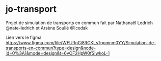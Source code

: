 # jo-transport
Projet de simulation de transports en commun fait par Nathanaël Ledrich @nate-ledrich et Arsène Soulié @Icodak

Lien vers le figma 
https://www.figma.com/file/WFURnGi8RCKLsTpomnm0YY/Simulation-de-transports-en-commun?type=design&node-id=0%3A1&mode=design&t=6vOF2HpW0fSiwkoL-1
